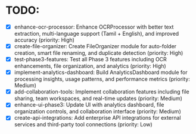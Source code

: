# TODO:

- [x] enhance-ocr-processor: Enhance OCRProcessor with better text extraction, multi-language support (Tamil + English), and improved accuracy (priority: High)
- [x] create-file-organizer: Create FileOrganizer module for auto-folder creation, smart file renaming, and duplicate detection (priority: High)
- [x] test-phase3-features: Test all Phase 3 features including OCR enhancements, file organization, and analytics (priority: High)
- [x] implement-analytics-dashboard: Build AnalyticsDashboard module for processing insights, usage patterns, and performance metrics (priority: Medium)
- [x] add-collaboration-tools: Implement collaboration features including file sharing, team workspaces, and real-time updates (priority: Medium)
- [x] enhance-ui-phase3: Update UI with analytics dashboard, file organization controls, and collaboration interface (priority: Medium)
- [x] create-api-integrations: Add enterprise API integrations for external services and third-party tool connections (priority: Low)

